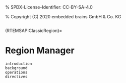 % SPDX-License-Identifier: CC-BY-SA-4.0

% Copyright (C) 2020 embedded brains GmbH & Co. KG

```{index} regions
```

(RTEMSAPIClassicRegion)=

# Region Manager

```{toctree}
introduction
background
operations
directives
```
